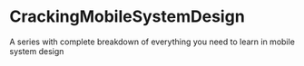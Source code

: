 # CrackingMobileSystemDesign
A series with complete breakdown of everything you need to learn in mobile system design
